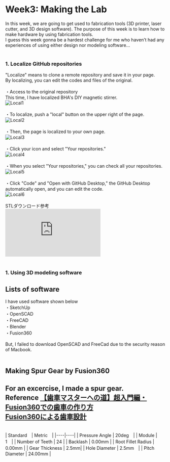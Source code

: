 # Week3: Making the Lab
In this week, we are going to get used to fabrication tools (3D printer, laser cutter, and 3D design software). The purpose of this week is to learn how to make hardware by using fabrication tools.<br/>
I guess this week gonna be a hardest challenge for me who haven’t had any experiences of using either design nor modeling software...<br/>
<br/>
### 1. Localize GitHub repositories
"Localize" means to clone a remote repository and save it in your page.<br/>
By localizing, you can edit the codes and files of the original.<br/>
<br/>
・Access to the original repository<br/>
This time, I have localized BHA's DIY magnetic stirrer.<br/>
![Local1](/photo/w3_screenshot_1.png)<br/>
<br/>
・To localize, push a "local" button on the upper right of the page.<br/>
![Local2](/photo/w3_screenshot_2.png)<br/>
<br/>
・Then, the page is localized to your own page.<br/>
![Local3](/photo/w3_screenshot_3.png)<br/>
<br/>
・Click your icon and select "Your repositories."<br/>
![Local4](/photo/w3_screenshot_4.png)<br/>
<br/>
・When you select "Your repositories," you can check all your repositories.<br/>
![Local5](/photo/w3_screenshot_5.png)<br/>
<br/>
・Click "Code" and "Open with GitHub Desktop," the GitHub Desktop automatically open, and you can edit the code.<br/>
![Local6](/photo/w3_screenshot_6.png)<br/>
<br/>
STLダウンロード参考<br/>
![STLダウンロード参考](https://www.kkaneko.jp/db/cg/blenderimportexport.html#S3)<br/>
<br/>
### 1. Using 3D modeling software

## Lists of software
I have used software shown below<br/>
・SketchUp<br/>
・OpenSCAD<br/>
・FreeCAD<br/>
・Blender<br/>
・Fusion360<br/>
<br/>
But, I failed to download OpenSCAD and FreeCad due to the security reason of Macbook.<br/>
<br/>
## Making Spur Gear by Fusion360
For an excercise, I made a spur gear. <br/>
**Reference**
[【歯車マスターへの道】超入門編・Fusion360での歯車の作り方](https://www.youtube.com/watch?v=fEFBxSfHgyg)<br/>
[Fusion360による歯車設計](https://fabble.cc/robotakun/fusion360xxxxxxx)<br/>
---
<br/>
| Standard　| Metric　|
|----|----|
| Pressure Angle | 20deg　|
| Module | 1　|
| Number of Teeth | 24 |
| Backlash | 0.00mm |
| Root Fillet Radius | 0.00mm |
| Gear Thickness | 2.5mm|
| Hole Diameter | 2.5mm　|
| Pitch Diameter | 24.00mm |
<br/>
